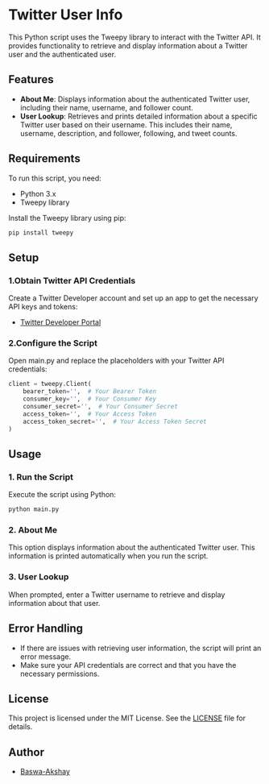 # Twitter User Info

This Python script uses the Tweepy library to interact with the Twitter API. It provides functionality to retrieve and display information about a Twitter user and the authenticated user.

## Features

- **About Me**: Displays information about the authenticated Twitter user, including their name, username, and follower count.
- **User Lookup**: Retrieves and prints detailed information about a specific Twitter user based on their username. This includes their name, username, description, and follower, following, and tweet counts.

## Requirements

To run this script, you need:

- Python 3.x
- Tweepy library

Install the Tweepy library using pip:

```bash
pip install tweepy
```
## Setup
### 1.Obtain Twitter API Credentials
Create a Twitter Developer account and set up an app to get the necessary API keys and tokens:
- [Twitter Developer Portal](https://developer.x.com/en)

### 2.Configure the Script
Open main.py and replace the placeholders with your Twitter API credentials:
```python
client = tweepy.Client(
    bearer_token='',  # Your Bearer Token
    consumer_key='',  # Your Consumer Key
    consumer_secret='',  # Your Consumer Secret
    access_token='',  # Your Access Token
    access_token_secret='',  # Your Access Token Secret
)
```
## Usage
### 1. Run the Script
Execute the script using Python:
```bash
python main.py
```
### 2. About Me
This option displays information about the authenticated Twitter user. This information is printed automatically when you run the script.
### 3. User Lookup
When prompted, enter a Twitter username to retrieve and display information about that user.
## Error Handling
- If there are issues with retrieving user information, the script will print an error message.
- Make sure your API credentials are correct and that you have the necessary permissions.
## License
This project is licensed under the MIT License. See the [LICENSE]() file for details.
## Author 
- [Baswa-Akshay](https://github.com/baswa-akshay)